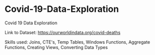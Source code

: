 # Covid-19-Data-Exploration
Covid 19 Data Exploration

Link to Dataset: https://ourworldindata.org/covid-deaths

Skills used: Joins, CTE's, Temp Tables, Windows Functions, Aggregate Functions, Creating Views, Converting Data Types
